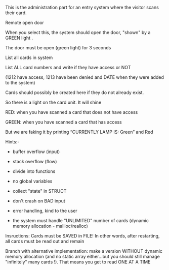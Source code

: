 This is the administration part for an entry system where the visitor scans their card.

Remote open door

When you select this, the system should open the door, "shown" by a GREEN light .

The door must be open (green light) for 3 seconds

List all cards in system

List ALL card numbers and write if they have access or NOT

(1212 have access, 1213 have been denied and DATE when they were added to the system)

Cards should possibly be created here if they do not already exist.

So there is a light on the card unit. It will shine

RED: when you have scanned a card that does not have access

GREEN: when you have scanned a card that has access

But we are faking it by printing “CURRENTLY LAMP IS: Green” and Red

Hints:-

- buffer overflow (input)
- stack overflow (flow)
- divide into functions
- no global variables

- collect "state" in STRUCT

- don't crash on BAD input

- error handling, kind to the user

- the system must handle "UNLIMITED" number of cards (dynamic memory allocation - mallloc/realloc)

Insructions:
Cards must be SAVED in FILE! In other words, after restarting, all cards must be read out and remain

Branch with alternative implementation: make a version WITHOUT dynamic memory allocation (and no static array either...but you should still manage "infinitely" many cards !). That means you get to read ONE AT A TIME
